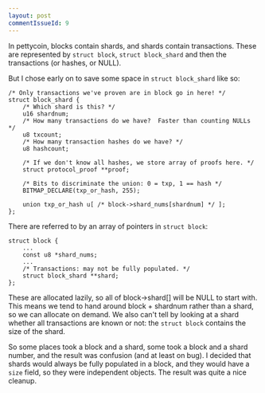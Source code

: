 ```yaml
---
layout: post
commentIssueId: 9
---
```


In pettycoin, blocks contain shards, and shards contain
transactions.  These are represented by `struct block`, `struct block_shard`
and then the transactions (or hashes, or NULL).

But I chose early on to save some space in `struct block_shard` like so:

	/* Only transactions we've proven are in block go in here! */
	struct block_shard {
		/* Which shard is this? */
		u16 shardnum;
		/* How many transactions do we have?  Faster than counting NULLs */
		u8 txcount;
		/* How many transaction hashes do we have? */
		u8 hashcount;
	
		/* If we don't know all hashes, we store array of proofs here. */
		struct protocol_proof **proof;
	
		/* Bits to discriminate the union: 0 = txp, 1 == hash */
		BITMAP_DECLARE(txp_or_hash, 255);
	
		union txp_or_hash u[ /* block->shard_nums[shardnum] */ ];
	};

There are referred to by an array of pointers in `struct block`:

	struct block {
		...
		const u8 *shard_nums;
		...
		/* Transactions: may not be fully populated. */
		struct block_shard **shard;
	};

These are allocated lazily, so all of block->shard[] will be NULL to
start with.  This means we tend to hand around block + shardnum rather
than a shard, so we can allocate on demand.  We also can't tell by
looking at a shard whether all transactions are known or not: the
`struct block` contains the size of the shard.

So some places took a block and a shard, some took a block and a shard
number, and the result was confusion (and at least on bug).  I decided
that shards would always be fully populated in a block, and they would
have a `size` field, so they were independent objects.  The result
was quite a nice cleanup.
